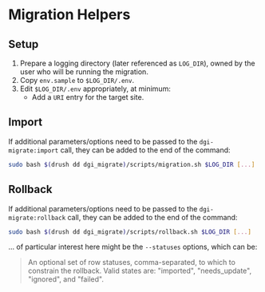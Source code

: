 # Migration Helpers

## Setup

1. Prepare a logging directory (later referenced as `LOG_DIR`), owned by the user who will be running the
   migration.
2. Copy `env.sample` to `$LOG_DIR/.env`.
3. Edit `$LOG_DIR/.env` appropriately, at minimum:
    * Add a `URI` entry for the target site.

## Import

If additional parameters/options need to be passed to the `dgi-migrate:import`
call, they can be added to the end of the command:

```bash
sudo bash $(drush dd dgi_migrate)/scripts/migration.sh $LOG_DIR [...]
```

## Rollback

If additional parameters/options need to be passed to the `dgi-migrate:rollback`
call, they can be added to the end of the command:

```bash
sudo bash $(drush dd dgi_migrate)/scripts/rollback.sh $LOG_DIR [...]
```

... of particular interest here might be the `--statuses` options, which can be:

> An optional set of row statuses, comma-separated, to which to constrain the
rollback. Valid states are: "imported", "needs_update", "ignored", and "failed".
